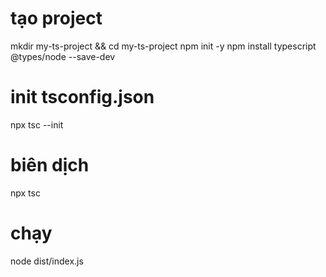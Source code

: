 # tạo project
mkdir my-ts-project && cd my-ts-project
npm init -y
npm install typescript @types/node --save-dev

# init tsconfig.json
npx tsc --init

# biên dịch
npx tsc

# chạy
node dist/index.js
